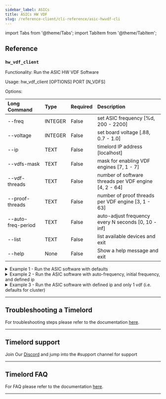 ```yaml
---
sidebar_label: ASICs
title: ASICs HW VDF
slug: /reference-client/cli-reference/asic-hwvdf-cli
---
```


import Tabs from '@theme/Tabs';
import TabItem from '@theme/TabItem';

## Reference

### `hw_vdf_client`

Functionality: Run the ASIC HW VDF Software

Usage: hw_vdf_client [OPTIONS] PORT [N_VDFS]

Options:

| Long Command       | Type    | Required | Description                                                                                                                            |
| :----------------- | :------ | :------- | :------------------------------------------------------------------------------------------------------------------------------------- |
| --freq             | INTEGER | False    | set ASIC frequency [%d, 200 - 2200]                                                |
| --voltage          | INTEGER | False    | set board voltage [.88, 0.7 - 1.0] |
| --ip               | TEXT    | False    | timelord IP address [localhost]                                                    |
| --vdfs-mask        | TEXT    | False    | mask for enabling VDF engines [7, 1 - 7]                                           |
| --vdf-threads      | TEXT    | False    | number of software threads per VDF engine [4, 2 - 64]                              |
| --proof-threads    | TEXT    | False    | number of proof threads per VDF engine [3, 1 - 63]                                 |
| --auto-freq-period | TEXT    | False    | auto-adjust frequency every N seconds [0, 10 - inf]                                |
| --list             | TEXT    | False    | list available devices and exit                                                                                                        |
| --help             | None    | False    | Show a help message and exit                                                                                                           |

<details>
<summary>Example 1 - Run the ASIC software with defaults</summary>

```bash
hw_vdf_client 8000 3
```

Response:

```
2024-04-12T10:32:05.898 Setting frequency to 1100.000000 MHz
2024-04-12T10:32:06.016 Frequency is 1100.000000 MHz
2024-04-12T10:32:06.020 Board voltage is 0.875 V
2024-04-12T10:32:06.020 Setting voltage to 0.880 V
2024-04-12T10:32:06.021 Board voltage is now 0.875 V
2024-04-12T10:32:06.032 Board current is 0.698 A
2024-04-12T10:32:06.043 Board power is 0.610 W
2024-04-12T10:32:06.049 Connecting to 127.0.0.1:8000
2024-04-12T10:32:06.049 VDF 0: Connected to timelord, waiting for challenge
```

</details>

<details>
<summary>Example 2 - Run the ASIC software with auto-frequency, initial frequency, and defined ip</summary>

```bash
hw_vdf_client --freq 1500 --auto-freq-period 60 --ip 192.168.0.122 8000 3
```

Response:

```
2024-04-12T10:32:05.898 Setting frequency to 1500.000000 MHz
2024-04-12T10:32:06.016 Frequency is 1500.000000 MHz
2024-04-12T10:32:06.020 Board voltage is 0.875 V
2024-04-12T10:32:06.020 Setting voltage to 0.880 V
2024-04-12T10:32:06.021 Board voltage is now 0.875 V
2024-04-12T10:32:06.032 Board current is 0.698 A
2024-04-12T10:32:06.043 Board power is 0.610 W
2024-04-12T10:32:06.049 Connecting to 192.168.0.122:8000
2024-04-12T10:32:06.049 VDF 0: Connected to timelord, waiting for challenge
```

</details>

<details>
<summary>Example 3 - Run the ASIC software with defined ip and only 1 vdf (i.e. defaults for cluster)</summary>

```bash
hw_vdf_client --ip 192.168.0.122 8000 1
```

Response:

```
2024-04-12T10:32:05.898 Setting frequency to 1100.000000 MHz
2024-04-12T10:32:06.016 Frequency is 1100.000000 MHz
2024-04-12T10:32:06.020 Board voltage is 0.875 V
2024-04-12T10:32:06.020 Setting voltage to 0.880 V
2024-04-12T10:32:06.021 Board voltage is now 0.875 V
2024-04-12T10:32:06.032 Board current is 0.698 A
2024-04-12T10:32:06.043 Board power is 0.610 W
2024-04-12T10:32:06.049 Connecting to 192.168.0.122:8000
2024-04-12T10:32:06.049 VDF 0: Connected to timelord, waiting for challenge
```

</details>

---

## Troubleshooting a Timelord

For troubleshooting steps please refer to the documentation [here](/reference-client/troubleshooting/timelords).

---

## Timelord support

Join Our [Discord](https://discord.gg/chia) and jump into the #support channel for support

---

## Timelord FAQ

For FAQ please refer to the documentation [here](/reference-client/install-and-setup/timelord-install#timelord-faq).

---
